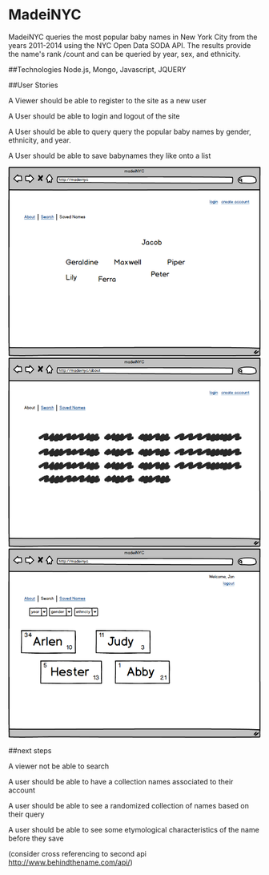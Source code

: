 # MadeiNYC

MadeiNYC queries the most popular baby names in New York City from the years 2011-2014 using the NYC Open Data SODA API.  The results provide the name's rank /count and can be queried by year, sex, and ethnicity. 


##Technologies
Node.js, Mongo, Javascript, JQUERY

##User Stories

A Viewer should be able to register to the site as a new user

A User should be able to login and logout of the site

A User should be able to query query the popular baby names by gender, ethnicity, and year.

A User should be able to save babynames they like onto a list


![Alt text](media/madeinyc_01.png "MadeiNYC 1")
![Alt text](media/madeinyc_02.png "MadeiNYC 2")
![Alt text](media/madeinyc_03.png "MadeiNYC 3")


##next steps

A viewer not be able to search

A user should be able to have a collection names associated to their account

A user should be able to see a randomized collection of names based on their query

A user should be able to see some etymological characteristics of the name before they save 

(consider cross referencing to second api http://www.behindthename.com/api/)
